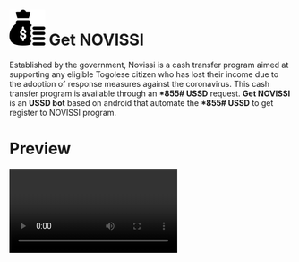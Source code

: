 # ![](novissi.png) Get NOVISSI
Established by the government, Novissi is a cash transfer program aimed at supporting any eligible Togolese citizen who has lost their income due to the adoption of response measures against the coronavirus.
This cash transfer program is available through an **\*855# USSD** request. **Get NOVISSI** is an **USSD bot** based on android that automate the **\*855# USSD** to get register to NOVISSI program.

# Preview
![](preview.mp4)
